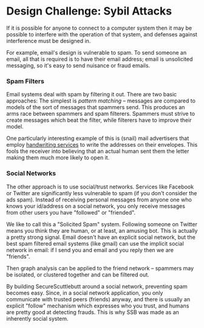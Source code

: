 # Design Challenge: Sybil Attacks

If it is possible for anyone to connect to a computer system then it may be possible to interfere with the operation of that system, and defenses against interference must be designed in.

For example, email's design is vulnerable to spam.
To send someone an email, all that is required is to have their email address; email is unsolicited messaging, so it's easy to send nuisance or fraud emails.

### Spam Filters

Email systems deal with spam by filtering it out.
There are two basic approaches:
The simplest is *pattern matching* – messages are compared to models of the sort of messages that spammers send.
This produces an arms race between spammers and spam filterers.
Spammers must strive to create messages which beat the filter, while filterers have to improve their model.

One particularly interesting example of this is (snail) mail advertisers that employ [handwriting services](http://www.writeonresults.com/) to write the addresses on their envelopes.
This fools the receiver into believing that an actual human sent them the letter making them much more likely to open it.

### Social Networks

The other approach is to use social/trust networks.
Services like Facebook or Twitter are significantly less vulnerable to spam (if you don't consider the ads spam).
Instead of receiving personal messages from anyone one who knows your id/address on a social network, you only receive messages from other users you have "followed" or "friended".

We like to call this a "Solicited Spam" system.
Following someone on Twitter means you think they are human, or at least, an amusing bot.
This is actually a pretty strong signal.
Email doesn't have an explicit social network, but the best spam filtered email systems (like gmail) can use the implicit social network in email: if I send you and email and you reply then we are "friends".

Then graph analysis can be applied to the friend network – spammers may be isolated, or clustered together and can be filtered out.


By building SecureScuttlebutt around a social network, preventing spam becomes easy.
Since, in a social network application, you only communicate with trusted peers (friends) anyway, and there is usually an explicit "follow" mechanism which expresses who you trust, and humans are pretty good at detecting frauds.
This is why SSB was made as an inherently social system.
